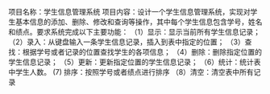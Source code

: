 项目名称：学生信息管理系统
项目内容：设计一个学生信息管理系统，实现对学生基本信息的添加、删除、修改和查询等操作，其中每个学生信息包含学号，姓名和绩点。要求系统完成以下主要功能：
（1）显示：显示当前所有学生信息记录；
（2）录入：从键盘输入一条学生信息记录，插入到表中指定的位置；
（3）查找：根据学号或者记录的位置查找学生的各项信息；
（4）删除：删除指定位置的学生信息记录；
（5）更新：更新指定位置的学生信息记录；
（6）统计：统计表中学生人数。
 (7) 排序：按照学号或者绩点进行排序
（8）清空：清空表中所有记录
